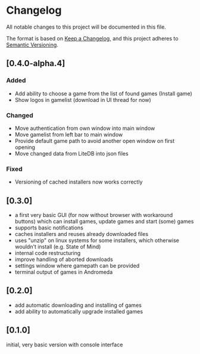 # Changelog
All notable changes to this project will be documented in this file.

The format is based on [Keep a Changelog](https://keepachangelog.com/en/1.0.0/),
and this project adheres to [Semantic Versioning](https://semver.org/spec/v2.0.0.html).

## [0.4.0-alpha.4]

### Added
-   Add ability to choose a game from the list of found games (Install game)
-   Show logos in gamelist (download in UI thread for now)

### Changed
-   Move authentication from own window into main window
-   Move gamelist from left bar to main window
-   Provide default game path to avoid another open window on first opening
-   Move changed data from LiteDB into json files

### Fixed
-   Versioning of cached installers now works correctly

## [0.3.0]

-   a first very basic GUI (for now without browser with workaround buttons) which can install games, update games and start (some) games
-   supports basic notifications
-   caches installers and reuses already downloaded files
-   uses "unzip" on linux systems for some installers, which otherwise wouldn't install (e.g. State of Mind)
-   internal code restructuring
-   improve handling of aborted downloads
-   settings window where gamepath can be provided
-   terminal output of games in Andromeda

## [0.2.0]

-   add automatic downloading and installing of games
-   add ability to automatically upgrade installed games

## [0.1.0]

initial, very basic version with console interface
